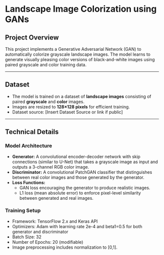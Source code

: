 # Landscape Image Colorization using GANs

## Project Overview

This project implements a Generative Adversarial Network (GAN) to automatically colorize grayscale landscape images. The model learns to generate visually pleasing color versions of black-and-white images using paired grayscale and color training data.

---

## Dataset

- The model is trained on a dataset of **landscape images** consisting of paired **grayscale** and **color** images.
- Images are resized to **128×128 pixels** for efficient training.
- Dataset source: [Insert Dataset Source or link if public]

---

## Technical Details

### Model Architecture

- **Generator:** A convolutional encoder-decoder network with skip connections (similar to U-Net) that takes a grayscale image as input and outputs a 3-channel RGB color image.
- **Discriminator:** A convolutional PatchGAN classifier that distinguishes between real color images and those generated by the generator.
- **Loss Functions:**  
  - GAN loss encouraging the generator to produce realistic images.  
  - L1 loss (mean absolute error) to enforce pixel-level similarity between generated and real images.

### Training Setup

- Framework: TensorFlow 2.x and Keras API  
- Optimizers: Adam with learning rate 2e-4 and beta1=0.5 for both generator and discriminator  
- Batch Size: 32  
- Number of Epochs: 20 (modifiable)  
- Image preprocessing includes normalization to [0,1].

